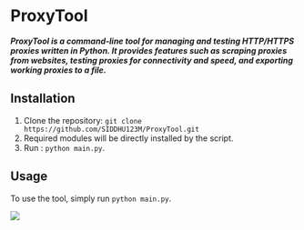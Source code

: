 # ProxyTool

***ProxyTool is a command-line tool for managing and testing HTTP/HTTPS proxies written in Python. It provides features such as scraping proxies from websites, testing proxies for connectivity and speed, and exporting working proxies to a file.***

## Installation

1. Clone the repository: `git clone https://github.com/SIDDHU123M/ProxyTool.git`
2. Required modules will be directly installed by the script.
3. Run : `python main.py`.

## Usage

To use the tool, simply run `python main.py`.

[![](https://visitcount.itsvg.in/api?id=SIDDHU123M&icon=0&color=0)](https://visitcount.itsvg.in)
